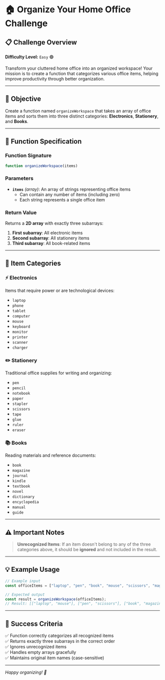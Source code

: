 # 🏠 Organize Your Home Office Challenge

## 📋 Challenge Overview

**Difficulty Level:** `Easy` 🟢

Transform your cluttered home office into an organized workspace! Your mission is to create a function that categorizes various office items, helping improve productivity through better organization.

---

## 🎯 Objective

Create a function named `organizeWorkspace` that takes an array of office items and sorts them into three distinct categories: **Electronics**, **Stationery**, and **Books**.

---

## 📝 Function Specification

### Function Signature
```javascript
function organizeWorkspace(items)
```

### Parameters
- **`items`** *(array)*: An array of strings representing office items
  - Can contain any number of items (including zero)
  - Each string represents a single office item

### Return Value
Returns a **2D array** with exactly three subarrays:
1. **First subarray**: All electronic items
2. **Second subarray**: All stationery items  
3. **Third subarray**: All book-related items

---

## 📂 Item Categories

### ⚡ Electronics
Items that require power or are technological devices:
- `laptop`
- `phone` 
- `tablet`
- `computer`
- `mouse`
- `keyboard`
- `monitor`
- `printer`
- `scanner`
- `charger`

### ✏️ Stationery
Traditional office supplies for writing and organizing:
- `pen`
- `pencil`
- `notebook`
- `paper`
- `stapler`
- `scissors`
- `tape`
- `glue`
- `ruler`
- `eraser`

### 📚 Books
Reading materials and reference documents:
- `book`
- `magazine`
- `journal`
- `kindle`
- `textbook`
- `novel`
- `dictionary`
- `encyclopedia`
- `manual`
- `guide`

---

## ⚠️ Important Notes

> **Unrecognized Items**: If an item doesn't belong to any of the three categories above, it should be **ignored** and not included in the result.

---

## 💡 Example Usage

```javascript
// Example input
const officeItems = ["laptop", "pen", "book", "mouse", "scissors", "magazine"];

// Expected output
const result = organizeWorkspace(officeItems);
// Result: [["laptop", "mouse"], ["pen", "scissors"], ["book", "magazine"]]
```

---

## 🎯 Success Criteria

✅ Function correctly categorizes all recognized items  
✅ Returns exactly three subarrays in the correct order  
✅ Ignores unrecognized items  
✅ Handles empty arrays gracefully  
✅ Maintains original item names (case-sensitive)

---

*Happy organizing! 🎉*
